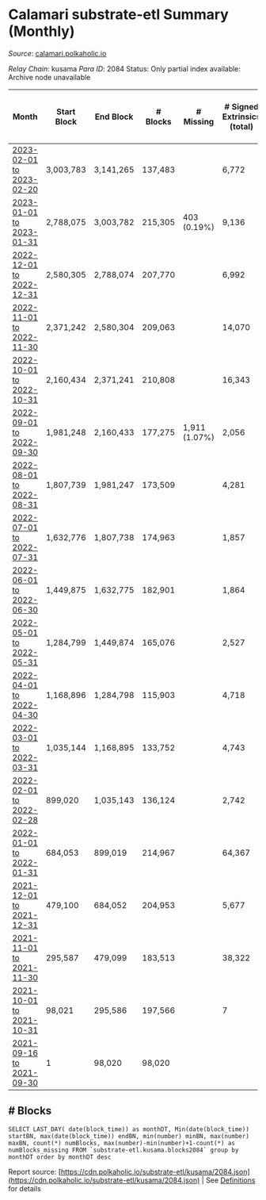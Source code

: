 # Calamari substrate-etl Summary (Monthly)

_Source_: [calamari.polkaholic.io](https://calamari.polkaholic.io)

*Relay Chain*: kusama
*Para ID*: 2084
Status: Only partial index available: Archive node unavailable


| Month | Start Block | End Block | # Blocks | # Missing | # Signed Extrinsics (total) | # Active Accounts (avg) | # Addresses with Balances (max) | Issues |
| ----- | ----------- | --------- | -------- | --------- | --------------------------- | ----------------------- | ------------------------------- | ------ |
| [2023-02-01 to 2023-02-20](/kusama/2084-calamari/2023-02-28.md) | 3,003,783 | 3,141,265 | 137,483 |   | 6,772 | 208 | 35,322 | - | 
| [2023-01-01 to 2023-01-31](/kusama/2084-calamari/2023-01-31.md) | 2,788,075 | 3,003,782 | 215,305 | 403 (0.19%) | 9,136 | 186 | 35,178 | - | 
| [2022-12-01 to 2022-12-31](/kusama/2084-calamari/2022-12-31.md) | 2,580,305 | 2,788,074 | 207,770 |   | 6,992 | 141 | 34,660 | - | 
| [2022-11-01 to 2022-11-30](/kusama/2084-calamari/2022-11-30.md) | 2,371,242 | 2,580,304 | 209,063 |   | 14,070 | 193 | 33,847 | - | 
| [2022-10-01 to 2022-10-31](/kusama/2084-calamari/2022-10-31.md) | 2,160,434 | 2,371,241 | 210,808 |   | 16,343 | 268 | 28,835 | - | 
| [2022-09-01 to 2022-09-30](/kusama/2084-calamari/2022-09-30.md) | 1,981,248 | 2,160,433 | 177,275 | 1,911 (1.07%) | 2,056 | 38 | 26,650 | - | 
| [2022-08-01 to 2022-08-31](/kusama/2084-calamari/2022-08-31.md) | 1,807,739 | 1,981,247 | 173,509 |   | 4,281 | 83 | 26,608 | - | 
| [2022-07-01 to 2022-07-31](/kusama/2084-calamari/2022-07-31.md) | 1,632,776 | 1,807,738 | 174,963 |   | 1,857 | 34 | 23,637 | - | 
| [2022-06-01 to 2022-06-30](/kusama/2084-calamari/2022-06-30.md) | 1,449,875 | 1,632,775 | 182,901 |   | 1,864 | 39 | 23,393 | - | 
| [2022-05-01 to 2022-05-31](/kusama/2084-calamari/2022-05-31.md) | 1,284,799 | 1,449,874 | 165,076 |   | 2,527 | 44 | 23,205 | - | 
| [2022-04-01 to 2022-04-30](/kusama/2084-calamari/2022-04-30.md) | 1,168,896 | 1,284,798 | 115,903 |   | 4,718 | 96 | 23,020 | - | 
| [2022-03-01 to 2022-03-31](/kusama/2084-calamari/2022-03-31.md) | 1,035,144 | 1,168,895 | 133,752 |   | 4,743 | 68 | 22,506 | - | 
| [2022-02-01 to 2022-02-28](/kusama/2084-calamari/2022-02-28.md) | 899,020 | 1,035,143 | 136,124 |   | 2,742 | 50 | 21,029 | - | 
| [2022-01-01 to 2022-01-31](/kusama/2084-calamari/2022-01-31.md) | 684,053 | 899,019 | 214,967 |   | 64,367 | 139 | 20,603 | - | 
| [2021-12-01 to 2021-12-31](/kusama/2084-calamari/2021-12-31.md) | 479,100 | 684,052 | 204,953 |   | 5,677 | 90 | 19,907 | - | 
| [2021-11-01 to 2021-11-30](/kusama/2084-calamari/2021-11-30.md) | 295,587 | 479,099 | 183,513 |   | 38,322 | 657 | 19,205 | - | 
| [2021-10-01 to 2021-10-31](/kusama/2084-calamari/2021-10-31.md) | 98,021 | 295,586 | 197,566 |   | 7 |  | 13 | - | 
| [2021-09-16 to 2021-09-30](/kusama/2084-calamari/2021-09-30.md) | 1 | 98,020 | 98,020 |   |  |  | 9 | - | 

## # Blocks
```
SELECT LAST_DAY( date(block_time)) as monthDT, Min(date(block_time)) startBN, max(date(block_time)) endBN, min(number) minBN, max(number) maxBN, count(*) numBlocks, max(number)-min(number)+1-count(*) as numBlocks_missing FROM `substrate-etl.kusama.blocks2084` group by monthDT order by monthDT desc
```



Report source: [https://cdn.polkaholic.io/substrate-etl/kusama/2084.json](https://cdn.polkaholic.io/substrate-etl/kusama/2084.json) | See [Definitions](/DEFINITIONS.md) for details
